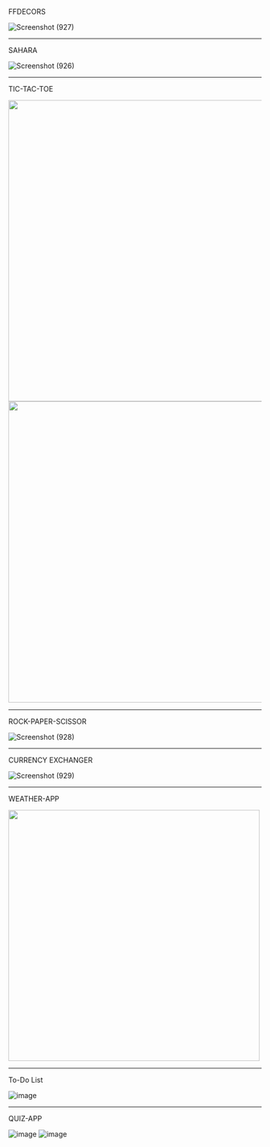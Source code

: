FFDECORS


![Screenshot (927)](https://github.com/AbhinayPatil/web-beginner/assets/89311783/537d413e-8647-4eb2-88ce-8e138d213a23)


***


SAHARA


![Screenshot (926)](https://github.com/AbhinayPatil/web-beginner/assets/89311783/cb88073f-ec30-4ca5-87e0-c0531393e635)


***


TIC-TAC-TOE


<img src="https://github.com/AbhinayPatil/web-beginner/assets/89311783/f5ba2090-d806-432c-93ec-4ab8f9f3db1e" width="600px"> <img src="https://github.com/AbhinayPatil/web-beginner/assets/89311783/50fee12a-d808-472d-a822-1bf803205b51" width="600px">


***

ROCK-PAPER-SCISSOR


![Screenshot (928)](https://github.com/AbhinayPatil/web-beginner/assets/89311783/6067ade3-d80d-4132-becf-3b4d3693045c)


***


CURRENCY EXCHANGER


![Screenshot (929)](https://github.com/AbhinayPatil/web-beginner/assets/89311783/785102fd-a15a-4210-bfe7-50439473ea66)


***


WEATHER-APP


<img src="https://github.com/AbhinayPatil/web-beginner/assets/89311783/17d4d43d-bfcb-4a29-b250-a9168594e013" height=500px>


***


To-Do List


![image](https://github.com/AbhinayPatil/web-beginner/assets/89311783/3c4e6839-c8e2-42fc-bc0c-75d6a716f88c)


***


QUIZ-APP


![image](https://github.com/AbhinayPatil/web-beginner/assets/89311783/c92a296d-c265-4872-894d-8d158ee82aa2)
   ![image](https://github.com/AbhinayPatil/web-beginner/assets/89311783/022c27f6-58be-4127-8a67-63fd514854c1)






